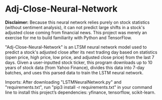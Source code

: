 # Adj-Close-Neural-Network
**Disclaimer:** Because this neural network relies purely on stock statistics (without sentiment analysis), it can not predict large shifts in a stock's adjusted close coming from financial news. This project was merely an exercise for me to build familiarity with Python and TensorFlow.

"Adj-Close-Neural-Network" is an LTSM neural network model used to predict a stock's adjusted close after its next trading day based on statistics (open price, high price, low price, and adjusted close price) from the last 7 days. Given a user-inputted stock ticker, this program downloads up to 10 years of stock data (from Yahoo Finance), divides this data into 7-day batches, and uses this parsed data to train the LSTM neural network.

Imports: After downloading "LSTMNeuralNetwork.py" and "requirements.txt", run "pip3 install -r requirements.txt" in your command line to install this project’s dependencies: yfinance, tensorflow, scikit-learn.
